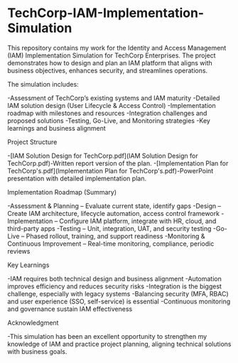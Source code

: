 # TechCorp-IAM-Implementation-Simulation
This repository contains my work for the Identity and Access Management (IAM) Implementation Simulation for TechCorp Enterprises. The project demonstrates how to design and plan an IAM platform that aligns with business objectives, enhances security, and streamlines operations.

The simulation includes:

-Assessment of TechCorp’s existing systems and IAM maturity
-Detailed IAM solution design (User Lifecycle & Access Control)
-Implementation roadmap with milestones and resources
-Integration challenges and proposed solutions
-Testing, Go-Live, and Monitoring strategies
-Key learnings and business alignment

Project Structure

-[IAM Solution Design for TechCorp.pdf](IAM Solution Design for TechCorp.pdf)-Written report version of the plan.
-[Implementation Plan for TechCorp's.pdf](Implementation Plan for TechCorp's.pdf)-PowerPoint presentation with detailed implementation plan.

Implementation Roadmap (Summary)

-Assessment & Planning – Evaluate current state, identify gaps
-Design – Create IAM architecture, lifecycle automation, access control framework
-Implementation – Configure IAM platform, integrate with HR, cloud, and third-party apps
-Testing – Unit, integration, UAT, and security testing
-Go-Live – Phased rollout, training, and support readiness
-Monitoring & Continuous Improvement – Real-time monitoring, compliance, periodic reviews

Key Learnings

-IAM requires both technical design and business alignment
-Automation improves efficiency and reduces security risks
-Integration is the biggest challenge, especially with legacy systems
-Balancing security (MFA, RBAC) and user experience (SSO, self-service) is essential
-Continuous monitoring and governance sustain IAM effectiveness

Acknowledgment

-This simulation has been an excellent opportunity to strengthen my knowledge of IAM and practice project planning, aligning technical solutions with business goals.
